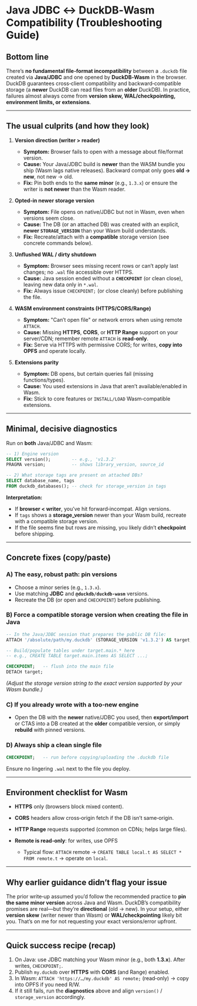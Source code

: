 # Java JDBC ↔ DuckDB‑Wasm Compatibility (Troubleshooting Guide)

## Bottom line

There’s **no fundamental file‑format incompatibility** between a `.duckdb` file created via **Java/JDBC** and one opened by **DuckDB‑Wasm** in the browser. DuckDB guarantees cross‑client compatibility and backward‑compatible storage (a **newer** DuckDB can read files from an **older** DuckDB). In practice, failures almost always come from **version skew, WAL/checkpointing, environment limits, or extensions**.

---

## The usual culprits (and how they look)

1. **Version direction (writer > reader)**

   * **Symptom:** Browser fails to open with a message about file/format version.
   * **Cause:** Your Java/JDBC build is **newer** than the WASM bundle you ship (Wasm lags native releases). Backward compat only goes **old → new**, not new → old.
   * **Fix:** Pin both ends to the **same minor** (e.g., `1.3.x`) or ensure the writer is **not newer** than the Wasm reader.

2. **Opted‑in newer storage version**

   * **Symptom:** File opens on native/JDBC but not in Wasm, even when versions seem close.
   * **Cause:** The DB (or an attached DB) was created with an explicit, **newer `STORAGE_VERSION`** than your Wasm build understands.
   * **Fix:** Recreate/attach with a **compatible** storage version (see concrete commands below).

3. **Unflushed WAL / dirty shutdown**

   * **Symptom:** Browser sees missing recent rows or can’t apply last changes; no `.wal` file accessible over HTTPS.
   * **Cause:** Java session ended without a **`CHECKPOINT`** (or clean close), leaving new data only in `*.wal`.
   * **Fix:** Always issue `CHECKPOINT;` (or close cleanly) before publishing the file.

4. **WASM environment constraints (HTTPS/CORS/Range)**

   * **Symptom:** "Can’t open file" or network errors when using remote `ATTACH`.
   * **Cause:** Missing **HTTPS**, **CORS**, or **HTTP Range** support on your server/CDN; remember remote `ATTACH` is **read‑only**.
   * **Fix:** Serve via HTTPS with permissive CORS; for writes, **copy into OPFS** and operate locally.

5. **Extensions parity**

   * **Symptom:** DB opens, but certain queries fail (missing functions/types).
   * **Cause:** You used extensions in Java that aren’t available/enabled in Wasm.
   * **Fix:** Stick to core features or `INSTALL/LOAD` Wasm‑compatible extensions.

---

## Minimal, decisive diagnostics

Run on **both** Java/JDBC and Wasm:

```sql
-- 1) Engine version
SELECT version();        -- e.g., 'v1.3.2'
PRAGMA version;          -- shows library_version, source_id

-- 2) What storage tags are present on attached DBs?
SELECT database_name, tags
FROM duckdb_databases(); -- check for storage_version in tags
```

**Interpretation:**

* If **browser < writer**, you’ve hit forward‑incompat. Align versions.
* If `tags` shows a **storage\_version** newer than your Wasm build, recreate with a compatible storage version.
* If the file seems fine but rows are missing, you likely didn’t **checkpoint** before shipping.

---

## Concrete fixes (copy/paste)

### A) The easy, robust path: pin versions

* Choose a minor series (e.g., `1.3.x`).
* Use matching **JDBC** and **`@duckdb/duckdb-wasm`** versions.
* Recreate the DB (or open and `CHECKPOINT`) before publishing.

### B) Force a compatible storage version when creating the file in Java

```sql
-- In the Java/JDBC session that prepares the public DB file:
ATTACH '/absolute/path/my.duckdb' (STORAGE_VERSION 'v1.3.2') AS target;

-- Build/populate tables under target.main.* here
-- e.g., CREATE TABLE target.main.items AS SELECT ...;

CHECKPOINT;   -- flush into the main file
DETACH target;
```

*(Adjust the storage version string to the exact version supported by your Wasm bundle.)*

### C) If you already wrote with a too‑new engine

* Open the DB with the **newer** native/JDBC you used, then **export/import** or CTAS into a DB created at the **older** compatible version, or simply **rebuild** with pinned versions.

### D) Always ship a clean single file

```sql
CHECKPOINT;   -- run before copying/uploading the .duckdb file
```

Ensure no lingering `.wal` next to the file you deploy.

---

## Environment checklist for Wasm

* **HTTPS** only (browsers block mixed content).
* **CORS** headers allow cross‑origin fetch if the DB isn’t same‑origin.
* **HTTP Range** requests supported (common on CDNs; helps large files).
* **Remote is read‑only**: for writes, use OPFS

  * Typical flow: `ATTACH` remote → `CREATE TABLE local.t AS SELECT * FROM remote.t` → operate on `local`.

---

## Why earlier guidance didn’t flag your issue

The prior write‑up assumed you’d follow the recommended practice to **pin the same minor version** across Java and Wasm. DuckDB’s compatibility promises are real—but they’re **directional** (old → new). In your setup, either **version skew** (writer newer than Wasm) or **WAL/checkpointing** likely bit you. That’s on me for not requesting your exact versions/error upfront.

---

## Quick success recipe (recap)

1. On Java: use JDBC matching your Wasm minor (e.g., both **1.3.x**). After writes, `CHECKPOINT;`.
2. Publish `my.duckdb` over **HTTPS** with **CORS** (and Range) enabled.
3. In Wasm: `ATTACH 'https://…/my.duckdb' AS remote;` (read‑only) → copy into OPFS if you need R/W.
4. If it still fails, run the **diagnostics** above and align `version()` / `storage_version` accordingly.

